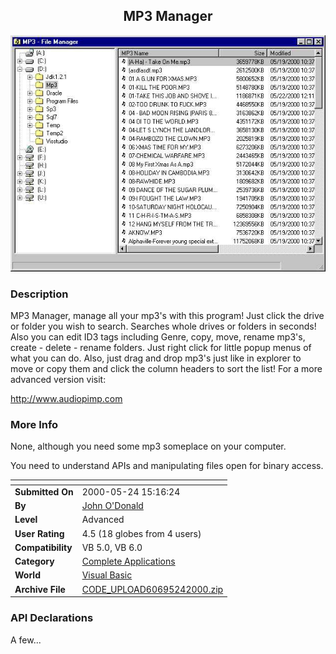 ﻿<div align="center">

## MP3 Manager

<img src="PIC2000524183809320.jpg">
</div>

### Description

MP3 Manager, manage all your mp3's with this program! Just click the drive or folder you wish to search. Searches whole drives or folders in seconds! Also you can edit ID3 tags including Genre, copy, move, rename mp3's, create - delete - rename folders. Just right click for little popup menus of what you can do. Also, just drag and drop mp3's just like in explorer to move or copy them and click the column headers to sort the list! For a more advanced version visit:

http://www.audiopimp.com
 
### More Info
 
None, although you need some mp3 someplace on your computer.

You need to understand APIs and manipulating files open for binary access.


<span>             |<span>
---                |---
**Submitted On**   |2000-05-24 15:16:24
**By**             |[John O'Donald](https://github.com/Planet-Source-Code/PSCIndex/blob/master/ByAuthor/john-o-donald.md)
**Level**          |Advanced
**User Rating**    |4.5 (18 globes from 4 users)
**Compatibility**  |VB 5\.0, VB 6\.0
**Category**       |[Complete Applications](https://github.com/Planet-Source-Code/PSCIndex/blob/master/ByCategory/complete-applications__1-27.md)
**World**          |[Visual Basic](https://github.com/Planet-Source-Code/PSCIndex/blob/master/ByWorld/visual-basic.md)
**Archive File**   |[CODE\_UPLOAD60695242000\.zip](https://github.com/Planet-Source-Code/john-o-donald-mp3-manager__1-8334/archive/master.zip)

### API Declarations

A few...





